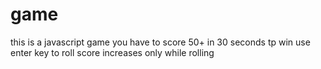 # game
this is a javascript game 
you have to score 50+ in 30 seconds tp win 
use enter key to roll 
score increases only while rolling 

